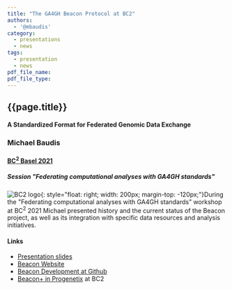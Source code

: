 ```yaml
---
title: "The GA4GH Beacon Protocol at BC2"
authors:
  - '@mbaudis'
category:
  - presentations
  - news
tags:
  - presentation
  - news
pdf_file_name:
pdf_file_type:
---
```


## {{page.title}}
#### A Standardized Format for Federated Genomic Data Exchange
### Michael Baudis
#### [BC<sup>2</sup> Basel 2021](https://www.bc2.ch/tutorials-workshops)
##### Session "Federating computational analyses with GA4GH standards"

![BC2 logo](http://info.baudisgroup.org/assets/img/logo_bc2.svg){: style="float: right; width: 200px; margin-top: -120px;"}During the "Federating computational analyses with GA4GH standards" workshop at
BC<sup>2</sup> 2021 Michael presented history and the current status of the Beacon
project, as well as its integration with specific data resources and analysis initiatives.

<!--more-->

#### Links

* [Presentation slides](http://info.baudisgroup.org/pdf/2021-09-13___Michael-Baudis__Beacon__BC2-2021-GA4GH-Session.pdf)
* [Beacon Website](http://beacon-project.io)
* [Beacon Development at Github](https://github.com/ga4gh-beacon)
* [Beacon+ in Progenetix](https://progenetix.org/beaconplus-instances/beaconplus/)
 at BC2
